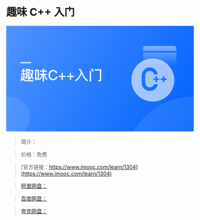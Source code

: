 # 趣味 C++ 入门

![img](../../assets/606c41a60914530f05400304.png)

> 简介：

> 价格：免费

> [官方链接：https://www.imooc.com/learn/1304](https://www.imooc.com/learn/1304)

> [阿里网盘：]()

> [百度网盘：]()

> [夸克网盘：]()
